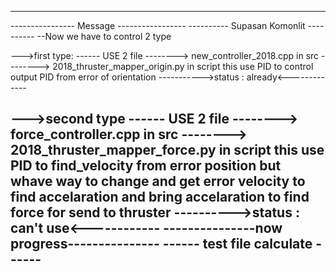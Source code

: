 ------------------------------------------
---------------- Message -----------------
----------	Supasan	  Komonlit	----------
--Now we have to control 2 type

--->first type:
------ USE 2 file
--------> new_controller_2018.cpp in src
--------> 2018_thruster_mapper_origin.py
			in script
		this use PID to control output
		PID from error of orientation
----------->status : already<-------------


--->second type
------ USE 2 file
--------> force_controller.cpp in src
--------> 2018_thruster_mapper_force.py
			in script
		this use PID to find_velocity
			from error position but 
			whave way to change
		and get error velocity to find
			accelaration
		and bring accelaration to find
			force for send to thruster
---------->status : can't use<------------
---------------now progress---------------
------		test file calculate		------	
------------------------------------------
